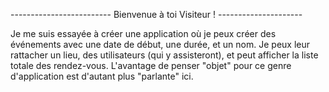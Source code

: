 ------------------------- Bienvenue à toi Visiteur ! ---------------------

Je me suis essayée à créer une application où je peux créer des événements avec une date de début, une durée, et un nom. Je peux leur rattacher un lieu, des utilisateurs (qui y assisteront), et peut afficher la liste totale des rendez-vous. L'avantage de penser "objet" pour ce genre d'application est d'autant plus "parlante" ici.